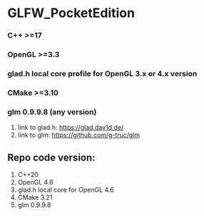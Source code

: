 # GLFW_PocketEdition

### C++ >=17
### OpenGL >=3.3
### glad.h local core profile for OpenGL 3.x or 4.x version
### CMake >=3.10
### glm 0.9.9.8 (any version)

1. link to glad.h: https://glad.dav1d.de/
2. link to glm: https://github.com/g-truc/glm

## Repo code version:
1. C++20
2. OpenGL 4.6
3. glad.h local core for OpenGL 4.6
4. CMake 3.21
5. glm 0.9.9.8
